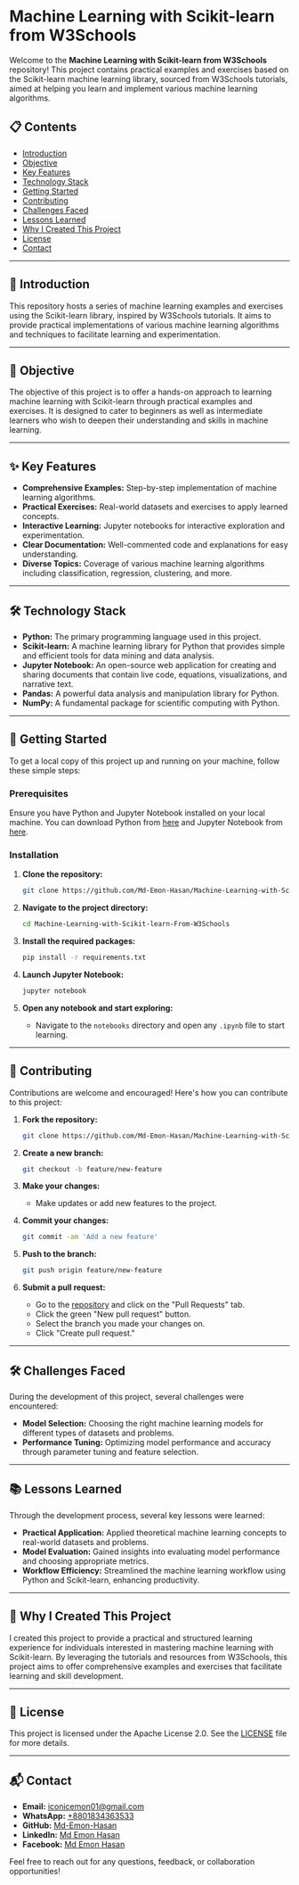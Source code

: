 # Machine Learning with Scikit-learn from W3Schools

Welcome to the **Machine Learning with Scikit-learn from W3Schools** repository! This project contains practical examples and exercises based on the Scikit-learn machine learning library, sourced from W3Schools tutorials, aimed at helping you learn and implement various machine learning algorithms.

## 📋 Contents

- [Introduction](#introduction)
- [Objective](#objective)
- [Key Features](#key-features)
- [Technology Stack](#technology-stack)
- [Getting Started](#getting-started)
- [Contributing](#contributing)
- [Challenges Faced](#challenges-faced)
- [Lessons Learned](#lessons-learned)
- [Why I Created This Project](#why-i-created-this-project)
- [License](#license)
- [Contact](#contact)

---

## 📖 Introduction

This repository hosts a series of machine learning examples and exercises using the Scikit-learn library, inspired by W3Schools tutorials. It aims to provide practical implementations of various machine learning algorithms and techniques to facilitate learning and experimentation.

---

## 🎯 Objective

The objective of this project is to offer a hands-on approach to learning machine learning with Scikit-learn through practical examples and exercises. It is designed to cater to beginners as well as intermediate learners who wish to deepen their understanding and skills in machine learning.

---

## ✨ Key Features

- **Comprehensive Examples:** Step-by-step implementation of machine learning algorithms.
- **Practical Exercises:** Real-world datasets and exercises to apply learned concepts.
- **Interactive Learning:** Jupyter notebooks for interactive exploration and experimentation.
- **Clear Documentation:** Well-commented code and explanations for easy understanding.
- **Diverse Topics:** Coverage of various machine learning algorithms including classification, regression, clustering, and more.

---

## 🛠️ Technology Stack

- **Python:** The primary programming language used in this project.
- **Scikit-learn:** A machine learning library for Python that provides simple and efficient tools for data mining and data analysis.
- **Jupyter Notebook:** An open-source web application for creating and sharing documents that contain live code, equations, visualizations, and narrative text.
- **Pandas:** A powerful data analysis and manipulation library for Python.
- **NumPy:** A fundamental package for scientific computing with Python.

---

## 🚀 Getting Started

To get a local copy of this project up and running on your machine, follow these simple steps:

### Prerequisites

Ensure you have Python and Jupyter Notebook installed on your local machine. You can download Python from [here](https://www.python.org/downloads/) and Jupyter Notebook from [here](https://jupyter.org/install).

### Installation

1. **Clone the repository:**

   ```bash
   git clone https://github.com/Md-Emon-Hasan/Machine-Learning-with-Scikit-learn-From-W3Schools.git
   ```

2. **Navigate to the project directory:**

   ```bash
   cd Machine-Learning-with-Scikit-learn-From-W3Schools
   ```

3. **Install the required packages:**

   ```bash
   pip install -r requirements.txt
   ```

4. **Launch Jupyter Notebook:**

   ```bash
   jupyter notebook
   ```

5. **Open any notebook and start exploring:**

   - Navigate to the `notebooks` directory and open any `.ipynb` file to start learning.

---

## 🤝 Contributing

Contributions are welcome and encouraged! Here's how you can contribute to this project:

1. **Fork the repository:**

   ```bash
   git clone https://github.com/Md-Emon-Hasan/Machine-Learning-with-Scikit-learn-From-W3Schools.git
   ```

2. **Create a new branch:**

   ```bash
   git checkout -b feature/new-feature
   ```

3. **Make your changes:**

   - Make updates or add new features to the project.

4. **Commit your changes:**

   ```bash
   git commit -am 'Add a new feature'
   ```

5. **Push to the branch:**

   ```bash
   git push origin feature/new-feature
   ```

6. **Submit a pull request:**

   - Go to the [repository](https://github.com/Md-Emon-Hasan/Machine-Learning-with-Scikit-learn-From-W3Schools) and click on the "Pull Requests" tab.
   - Click the green "New pull request" button.
   - Select the branch you made your changes on.
   - Click "Create pull request."

---

## 🛠️ Challenges Faced

During the development of this project, several challenges were encountered:

- **Model Selection:** Choosing the right machine learning models for different types of datasets and problems.
- **Performance Tuning:** Optimizing model performance and accuracy through parameter tuning and feature selection.

---

## 📚 Lessons Learned

Through the development process, several key lessons were learned:

- **Practical Application:** Applied theoretical machine learning concepts to real-world datasets and problems.
- **Model Evaluation:** Gained insights into evaluating model performance and choosing appropriate metrics.
- **Workflow Efficiency:** Streamlined the machine learning workflow using Python and Scikit-learn, enhancing productivity.

---

## 🌟 Why I Created This Project

I created this project to provide a practical and structured learning experience for individuals interested in mastering machine learning with Scikit-learn. By leveraging the tutorials and resources from W3Schools, this project aims to offer comprehensive examples and exercises that facilitate learning and skill development.

---

## 📜 License

This project is licensed under the Apache License 2.0. See the [LICENSE](LICENSE) file for more details.

---

## 📬 Contact

- **Email:** [iconicemon01@gmail.com](mailto:iconicemon01@gmail.com)
- **WhatsApp:** [+8801834363533](https://wa.me/8801834363533)
- **GitHub:** [Md-Emon-Hasan](https://github.com/Md-Emon-Hasan)
- **LinkedIn:** [Md Emon Hasan](https://www.linkedin.com/in/md-emon-hasan)
- **Facebook:** [Md Emon Hasan](https://www.facebook.com/mdemon.hasan2001/)

Feel free to reach out for any questions, feedback, or collaboration opportunities!

